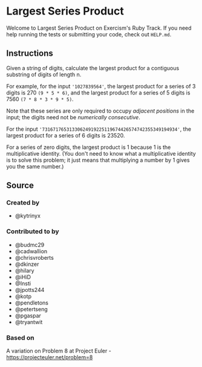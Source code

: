 # Largest Series Product

Welcome to Largest Series Product on Exercism's Ruby Track.
If you need help running the tests or submitting your code, check out `HELP.md`.

## Instructions

Given a string of digits, calculate the largest product for a contiguous substring of digits of length n.

For example, for the input `'1027839564'`, the largest product for a series of 3 digits is 270 `(9 * 5 * 6)`, and the largest product for a series of 5 digits is 7560 `(7 * 8 * 3 * 9 * 5)`.

Note that these series are only required to occupy *adjacent positions* in the input; the digits need not be *numerically consecutive*.

For the input `'73167176531330624919225119674426574742355349194934'`,
the largest product for a series of 6 digits is 23520.

For a series of zero digits, the largest product is 1 because 1 is the multiplicative identity.
(You don't need to know what a multiplicative identity is to solve this problem;
it just means that multiplying a number by 1 gives you the same number.)

## Source

### Created by

- @kytrinyx

### Contributed to by

- @budmc29
- @cadwallion
- @chrisvroberts
- @dkinzer
- @hilary
- @iHiD
- @Insti
- @jpotts244
- @kotp
- @pendletons
- @petertseng
- @pgaspar
- @tryantwit

### Based on

A variation on Problem 8 at Project Euler - https://projecteuler.net/problem=8